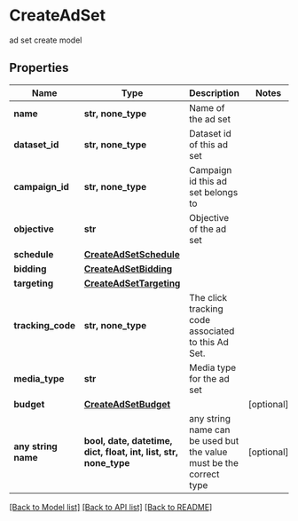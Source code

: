 # CreateAdSet

ad set create model

## Properties
Name | Type | Description | Notes
------------ | ------------- | ------------- | -------------
**name** | **str, none_type** | Name of the ad set | 
**dataset_id** | **str, none_type** | Dataset id of this ad set | 
**campaign_id** | **str, none_type** | Campaign id this ad set belongs to | 
**objective** | **str** | Objective of the ad set | 
**schedule** | [**CreateAdSetSchedule**](CreateAdSetSchedule.md) |  | 
**bidding** | [**CreateAdSetBidding**](CreateAdSetBidding.md) |  | 
**targeting** | [**CreateAdSetTargeting**](CreateAdSetTargeting.md) |  | 
**tracking_code** | **str, none_type** | The click tracking code associated to this Ad Set. | 
**media_type** | **str** | Media type for the ad set | 
**budget** | [**CreateAdSetBudget**](CreateAdSetBudget.md) |  | [optional] 
**any string name** | **bool, date, datetime, dict, float, int, list, str, none_type** | any string name can be used but the value must be the correct type | [optional]

[[Back to Model list]](../README.md#documentation-for-models) [[Back to API list]](../README.md#documentation-for-api-endpoints) [[Back to README]](../README.md)


